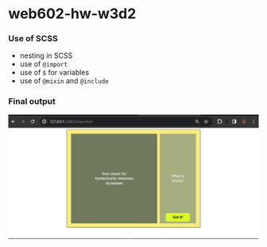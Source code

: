 # web602-hw-w3d2

### Use of SCSS
- nesting in SCSS
- use of `@import`
- use of `$` for variables
- use of `@mixin` and `@include`

### Final output
![screenshot.png](screenshot.png)
